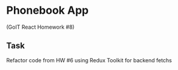 <h1>Phonebook App</h1>
<p>(GoIT React Homework #8)</p>
<h2>Task</h2>
<p>Refactor code from HW #6 using Redux Toolkit for backend fetchs</p>
